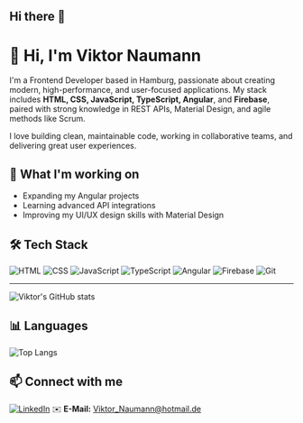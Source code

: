 ## Hi there 👋

# 👋 Hi, I'm Viktor Naumann

I'm a Frontend Developer based in Hamburg, passionate about creating modern, high-performance, and user-focused applications. My stack includes **HTML, CSS, JavaScript, TypeScript, Angular**, and **Firebase**, paired with strong knowledge in REST APIs, Material Design, and agile methods like Scrum.

I love building clean, maintainable code, working in collaborative teams, and delivering great user experiences.

## 🚀 What I'm working on

- Expanding my Angular projects
- Learning advanced API integrations
- Improving my UI/UX design skills with Material Design

## 🛠 Tech Stack

![HTML](https://img.shields.io/badge/-HTML5-E34F26?style=flat&logo=html5&logoColor=white)
![CSS](https://img.shields.io/badge/-CSS3-1572B6?style=flat&logo=css3&logoColor=white)
![JavaScript](https://img.shields.io/badge/-JavaScript-F7DF1E?style=flat&logo=javascript&logoColor=black)
![TypeScript](https://img.shields.io/badge/-TypeScript-3178C6?style=flat&logo=typescript&logoColor=white)
![Angular](https://img.shields.io/badge/-Angular-DD0031?style=flat&logo=angular&logoColor=white)
![Firebase](https://img.shields.io/badge/-Firebase-FFCA28?style=flat&logo=firebase&logoColor=black)
![Git](https://img.shields.io/badge/-Git-F05032?style=flat&logo=git&logoColor=white)

---

![Viktor's GitHub stats](https://github-readme-stats.vercel.app/api?username=ViktorNaumann&show_icons=true&theme=tokyonight)

## 📊 Languages

![Top Langs](https://github-readme-stats.vercel.app/api/top-langs/?username=ViktorNaumann&layout=compact&theme=tokyonight)

## 📫 Connect with me

[![LinkedIn](https://img.shields.io/badge/-LinkedIn-0A66C2?style=flat&logo=linkedin&logoColor=white)](https://www.linkedin.com/in/viktor-naumann)
✉️ **E-Mail:** [Viktor_Naumann@hotmail.de](mailto:Viktor_Naumann@hotmail.de)

